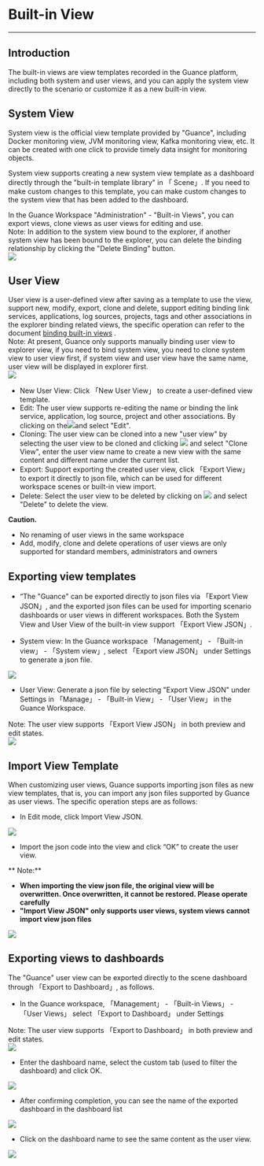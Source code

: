 # Built-in View
---


## Introduction

The built-in views are view templates recorded in the Guance platform, including both system and user views, and you can apply the system view directly to the scenario or customize it as a new built-in view.


## System View

System view is the official view template provided by "Guance", including Docker monitoring view, JVM monitoring view, Kafka monitoring view, etc. It can be created with one click to provide timely data insight for monitoring objects.

System view supports creating a new system view template as a dashboard directly through the "built-in template library" in 「 Scene」. If you need to make custom changes to this template, you can make custom changes to the system view that has been added to the dashboard.

In the Guance Workspace "Administration" - "Built-in Views", you can export views, clone views as user views for editing and use.<br />Note: In addition to the system view bound to the explorer, if another system view has been bound to the explorer, you can delete the binding relationship by clicking the "Delete Binding" button.<br />![](../img/4.view_1.png)


## User View

User view is a user-defined view after saving as a template to use the view, support new, modify, export, clone and delete, support editing binding link services, applications, log sources, projects, tags and other associations in the explorer binding related views, the specific operation can refer to the document [binding built-in views](../../scene/built-in-view/bind-view.md) .<br />Note: At present, Guance only supports manually binding user view to explorer view, if you need to bind system view, you need to clone system view to user view first, if system view and user view have the same name, user view will be displayed in explorer first.<br />![](../img/4.view_3.png)

- New User View: Click 「New User View」 to create a user-defined view template.
- Edit: The user view supports re-editing the name or binding the link service, application, log source, project and other associations. By clicking on the![](../img/image.png)and select "Edit".
- Cloning: The user view can be cloned into a new "user view" by selecting the user view to be cloned and clicking ![](../img/image.png) and select "Clone View", enter the user view name to create a new view with the same content and different name under the current list.
- Export: Support exporting the created user view, click 「Export View」 to export it directly to json file, which can be used for different workspace scenes or built-in view import.
- Delete: Select the user view to be deleted by clicking on ![](../img/image.png) and select "Delete" to delete the view.

**Caution.**

- No renaming of user views in the same workspace
- Add, modify, clone and delete operations of user views are only supported for standard members, administrators and owners


## Exporting view templates

- “The "Guance" can be exported directly to json files via 「Export View JSON」, and the exported json files can be used for importing scenario dashboards or user views in different workspaces. Both the System View and User View of the built-in view support 「Export View JSON」.

- System view: In the Guance workspace 「Management」 - 「Built-in view」 - 「System view」, select 「Export view JSON」 under Settings to generate a json file.

![](../img/3.view_2.png)

- User View: Generate a json file by selecting "Export View JSON" under Settings in 「Manage」 - 「Built-in View」 - 「User View」 in the Guance Workspace.

Note: The user view supports 「Export View JSON」 in both preview and edit states.<br />![](../img/3.view_3.png)


## Import View Template

When customizing user views, Guance supports importing json files as new view templates, that is, you can import any json files supported by Guance as user views. The specific operation steps are as follows:

- In Edit mode, click Import View JSON.

![](../img/3.view_4.png)

- Import the json code into the view and click “OK” to create the user view.

**       Note:**

   - **When importing the view json file, the original view will be overwritten. Once overwritten, it cannot be restored. Please operate carefully**
   - **"Import View JSON" only supports user views, system views cannot import view json files**

![](../img/3.view_5.png)

## Exporting views to dashboards

The "Guance" user view can be exported directly to the scene dashboard through 「Export to Dashboard」, as follows.

- In the Guance workspace, 「Management」 - 「Built-in Views」 - 「User Views」 select 「Export to Dashboard」 under Settings

Note: The user view supports 「Export to Dashboard」 in both preview and edit states.<br />![](../img/3.view_3.png)

- Enter the dashboard name, select the custom tab (used to filter the dashboard) and click OK.

![](../img/3.view_6.png)

- After confirming completion, you can see the name of the exported dashboard in the dashboard list

![](../img/3.view_8.png)

- Click on the dashboard name to see the same content as the user view.

![](../img/3.view_7.png)



